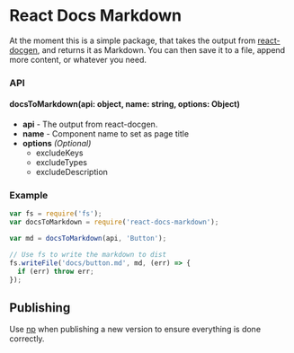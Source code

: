 React Docs Markdown
===========================

At the moment this is a simple package, that takes the output from [react-docgen](https://github.com/reactjs/react-docgen), and returns it as Markdown. You can then save it to a file, append more content, or whatever you need.

### API
#### docsToMarkdown(api: object, name: string, options: Object)

* **api** - The output from react-docgen.
* **name** - Component name to set as page title
* **options** _(Optional)_
  * excludeKeys
  * excludeTypes
  * excludeDescription


### Example

```js
var fs = require('fs');
var docsToMarkdown = require('react-docs-markdown');

var md = docsToMarkdown(api, 'Button');

// Use fs to write the markdown to dist
fs.writeFile('docs/button.md', md, (err) => {
  if (err) throw err;
});
```

## Publishing
Use [np](https://www.npmjs.com/package/np) when publishing a new version to ensure everything is done correctly. 
